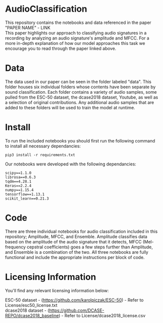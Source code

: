 # AudioClassification
This repository contains the notebooks and data referenced in the paper "PAPER NAME" - LINK<br/>
This paper highlights our approach to classifying audio signatures in a recording by analyzing an audio signature's amplitude and MFCC. For a more in-depth explanation of how our model approaches this task we encourage you to read through the paper linked above.

# Data
The data used in our paper can be seen in the folder labeled "data". This folder houses six individual folders whose contents have been separate by sound classification. Each folder contains a variety of audio samples, some pulled from the ESC-50 dataset, the dcase2018 dataset, Youtube, as well as a selection of original contributions. Any additional audio samples that are added to these folders will be used to train the model at runtime.

# Install
To run the included notebooks you should first run the following command to install all necessary dependancies:
```
pip3 install -r requirements.txt
```

Our notebooks were developed with the following dependancies:
```
scipy==1.1.0
librosa==0.6.3
tqdm==4.28.1
Keras==2.2.4
numpy==1.15.4
tensorflow==1.13.1
scikit_learn==0.21.3
```

# Code
There are three individual notebooks for audio classification included in this repository; Amplitude, MFCC, and Ensemble. Amplitude classifies data based on the amplitude of the audio signature that it detects, MFCC (Mel-frequency cepstral coefficients) goes a few steps further than Amplitude, and Ensemble is a combination of the two. All three notebooks are fully functional and include the appropriate instructions per block of code. 

# Licensing Information
You'll find any relevant licensing information below:

ESC-50 dataset - (https://github.com/karolpiczak/ESC-50) - Refer to License/esc50_license.txt</br>
dcase2018 dataset - (https://github.com/DCASE-REPO/dcase2018_baseline) - Refer to License/dcase2018_license.csv
